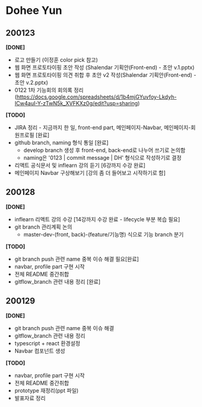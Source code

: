 # Dohee Yun

## 200123

**[DONE]**

- 로고 만들기 (이정훈 color pick 참고)
- 웹 화면 프로토타이핑 초안 작성 (Shalendar 기획안(Front-end) - 초안 v.1.pptx)
- 웹 화면 프로토타이핑 의견 취합 후 초안 v2 작성(Shalendar 기획안(Front-end) - 초안 v.2.pptx)
- 0122 1차 기능회의 회의록 정리 (https://docs.google.com/spreadsheets/d/1b4mjGYuvfoy-Lkdyh-ICw4auI-Y-zTwN5k_XVFKXz0g/edit?usp=sharing)

**[TODO]**

- JIRA 정리 - 지금까지 한 일, front-end part, 메인페이지-Navbar, 메인페이지-회원프로필 [완료]
- github branch, naming 형식 통일 [완료]
  - develop branch 생성 후 front-end, back-end로 나누어 쓰기로 논의함
  - naming은 '0123 | commit message | DH' 형식으로 작성하기로 결정
- 리액트 공식문서 및 inflearn 강의 듣기 [6강까지 수강 완료]
- 메인페이지 Navbar 구상해보기 [강의 좀 더 들어보고 시작하기로 함]



## 200128

**[DONE]**

- inflearn 리액트 강의 수강 [14강까지 수강 완료 - lifecycle 부분 복습 필요]
- git branch 관리계획 논의
  - master-dev-(front, back)-(feature/기능명) 식으로 기능 branch 분기

**[TODO]**

- git branch push 관련 name 중복 이슈 해결 필요[완료]
- navbar, profile part 구현 시작
- 전체 README 중간취합
- gitflow_branch 관련 내용 정리 [완료]



## 200129

**[DONE]**

- git branch push 관련 name 중복 이슈 해결
- gitflow_branch 관련 내용 정리
- typescript + react 환경설정
- Navbar 컴포넌트 생성

**[TODO]**

- navbar, profile part 구현 시작
- 전체 README 중간취합
- prototype 재정리(ppt 파일)
- 발표자료 정리

